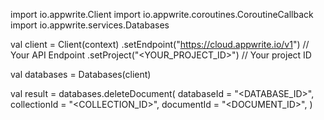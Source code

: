import io.appwrite.Client
import io.appwrite.coroutines.CoroutineCallback
import io.appwrite.services.Databases

val client = Client(context)
    .setEndpoint("https://cloud.appwrite.io/v1") // Your API Endpoint
    .setProject("&lt;YOUR_PROJECT_ID&gt;") // Your project ID

val databases = Databases(client)

val result = databases.deleteDocument(
    databaseId = "<DATABASE_ID>", 
    collectionId = "<COLLECTION_ID>", 
    documentId = "<DOCUMENT_ID>", 
)